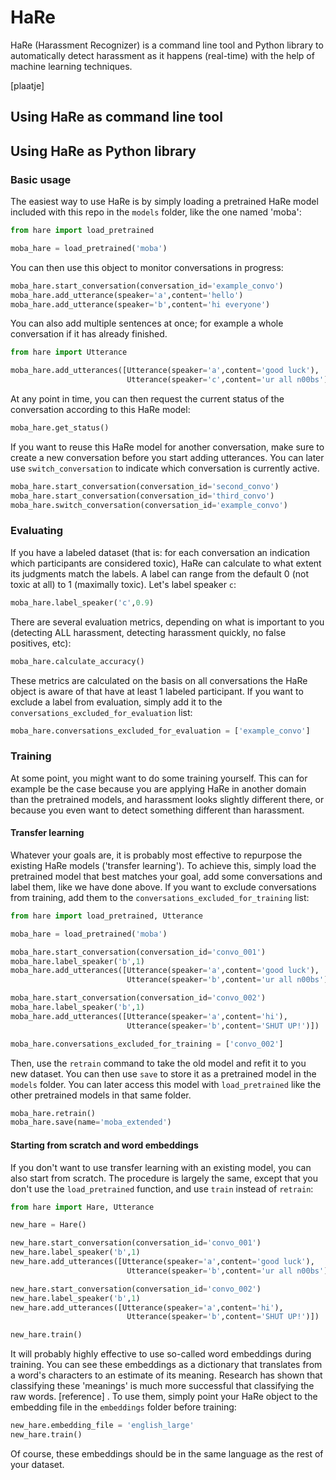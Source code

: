 # HaRe
HaRe (Harassment Recognizer) is a command line tool and Python library to automatically detect harassment as it happens (real-time) with the help of machine learning techniques.

[plaatje]

## Using HaRe as command line tool

## Using HaRe as Python library

### Basic usage

The easiest way to use HaRe is by simply loading a pretrained HaRe model included with this repo in the `models` folder, like the one named 'moba':

```python
from hare import load_pretrained

moba_hare = load_pretrained('moba')
```

You can then use this object to monitor conversations in progress:

```python
moba_hare.start_conversation(conversation_id='example_convo')
moba_hare.add_utterance(speaker='a',content='hello')
moba_hare.add_utterance(speaker='b',content='hi everyone')
```

You can also add multiple sentences at once; for example a whole conversation if it has already finished.

```python
from hare import Utterance

moba_hare.add_utterances([Utterance(speaker='a',content='good luck'),
                          Utterance(speaker='c',content='ur all n00bs')])
```

At any point in time, you can then request the current status of the conversation according to this HaRe model:

```python
moba_hare.get_status()
```

If you want to reuse this HaRe model for another conversation, make sure to create a new conversation before you start adding utterances. You can later use `switch_conversation` to indicate which conversation is currently active.

```python
moba_hare.start_conversation(conversation_id='second_convo')
moba_hare.start_conversation(conversation_id='third_convo')
moba_hare.switch_conversation(conversation_id='example_convo')
```

### Evaluating

If you have a labeled dataset (that is: for each conversation an indication which participants are considered toxic), HaRe can calculate to what extent its judgments match the labels. A label can range from the default 0 (not toxic at all) to 1 (maximally toxic). Let's label speaker `c`: 

```python
moba_hare.label_speaker('c',0.9)
```

There are several evaluation metrics, depending on what is important to you (detecting ALL harassment, detecting harassment quickly, no false positives, etc):

```python
moba_hare.calculate_accuracy()
```

These metrics are calculated on the basis on all conversations the HaRe object is aware of that have at least 1 labeled participant. If you want to exclude a label from evaluation, simply add it to the `conversations_excluded_for_evaluation` list:

```python
moba_hare.conversations_excluded_for_evaluation = ['example_convo']
```

### Training

At some point, you might want to do some training yourself. This can for example be the case because you are applying HaRe in another domain than the pretrained models, and harassment looks slightly different there, or because you even want to detect something different than harassment.

#### Transfer learning

Whatever your goals are, it is probably most effective to repurpose the existing HaRe models ('transfer learning'). To achieve this, simply load the pretrained model that best matches your goal, add some conversations and label them, like we have done above. If you want to exclude conversations from training, add them to the `conversations_excluded_for_training` list:

```python
from hare import load_pretrained, Utterance

moba_hare = load_pretrained('moba')

moba_hare.start_conversation(conversation_id='convo_001')
moba_hare.label_speaker('b',1)
moba_hare.add_utterances([Utterance(speaker='a',content='good luck'),
                          Utterance(speaker='b',content='ur all n00bs')])

moba_hare.start_conversation(conversation_id='convo_002')
moba_hare.label_speaker('b',1)
moba_hare.add_utterances([Utterance(speaker='a',content='hi'),
                          Utterance(speaker='b',content='SHUT UP!')])

moba_hare.conversations_excluded_for_training = ['convo_002']
```

Then, use the `retrain` command to take the old model and refit it to you new dataset. You can then use `save` to store it as a pretrained model in the `models` folder. You can later access this model with `load_pretrained` like the other pretrained models in that same folder.

```python
moba_hare.retrain()
moba_hare.save(name='moba_extended')
```

#### Starting from scratch and word embeddings

If you don't want to use transfer learning with an existing model, you can also start from scratch. The procedure is largely the same, except that you don't use the `load_pretrained` function, and use `train` instead of `retrain`:

```python
from hare import Hare, Utterance

new_hare = Hare()

new_hare.start_conversation(conversation_id='convo_001')
new_hare.label_speaker('b',1)
new_hare.add_utterances([Utterance(speaker='a',content='good luck'),
                          Utterance(speaker='b',content='ur all n00bs')])

new_hare.start_conversation(conversation_id='convo_002')
new_hare.label_speaker('b',1)
new_hare.add_utterances([Utterance(speaker='a',content='hi'),
                          Utterance(speaker='b',content='SHUT UP!')])

new_hare.train()
```

It will probably highly effective to use so-called word embeddings during training. You can see these embeddings as a dictionary that translates from a word's characters to an estimate of its meaning. Research has shown that classifying these 'meanings' is much more successful that classifying the raw words. [reference] . To use them, simply point your HaRe object to the embedding file in the `embeddings` folder before training:

```python
new_hare.embedding_file = 'english_large'
new_hare.train()
```

Of course, these embeddings should be in the same language as the rest of your dataset.
